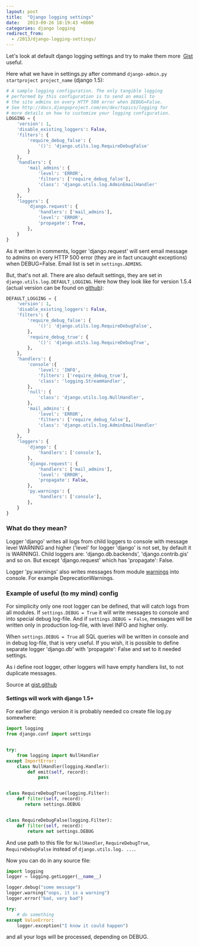 ```yaml
---
layout: post
title:  "Django logging settings"
date:   2013-09-26 18:19:43 +0000
categories: django logging
redirect_from:
  - /2013/django-logging-settings/
---
```


<div class="gist-wrp"><div class="github-btn" id="github-btn" style="float:right;"> <a class="gh-btn" id="gh-btn" href="https://gist.github.com/st4lk/6725777" target="_blank"> <span class="gh-ico"></span> <span class="gh-text" id="gh-text">Gist</span> </a></div></div>

Let's look at default django logging settings and try to make them more useful.

Here what we have in settings.py after command `django-admin.py startproject project_name` (django 1.5):

<!--more-->

```python
# A sample logging configuration. The only tangible logging
# performed by this configuration is to send an email to
# the site admins on every HTTP 500 error when DEBUG=False.
# See http://docs.djangoproject.com/en/dev/topics/logging for
# more details on how to customize your logging configuration.
LOGGING = {
    'version': 1,
    'disable_existing_loggers': False,
    'filters': {
        'require_debug_false': {
            '()': 'django.utils.log.RequireDebugFalse'
        }
    },
    'handlers': {
        'mail_admins': {
            'level': 'ERROR',
            'filters': ['require_debug_false'],
            'class': 'django.utils.log.AdminEmailHandler'
        }
    },
    'loggers': {
        'django.request': {
            'handlers': ['mail_admins'],
            'level': 'ERROR',
            'propagate': True,
        },
    }
}
```

As it written in comments, logger 'django.request' will sent email message to admins on every HTTP 500 error (they are in fact uncaught exceptions) when DEBUG=False. Email list is set in `settings.ADMINS`.

But, that's not all. There are also default settings, they are set in `django.utils.log.DEFAULT_LOGGING`. Here how they look like for version 1.5.4 (actual version can be found on [github](https://github.com/django/django/blob/master/django/utils/log.py)):


```python
DEFAULT_LOGGING = {
    'version': 1,
    'disable_existing_loggers': False,
    'filters': {
        'require_debug_false': {
            '()': 'django.utils.log.RequireDebugFalse',
        },
        'require_debug_true': {
            '()': 'django.utils.log.RequireDebugTrue',
        },
    },
    'handlers': {
        'console':{
            'level': 'INFO',
            'filters': ['require_debug_true'],
            'class': 'logging.StreamHandler',
        },
        'null': {
            'class': 'django.utils.log.NullHandler',
        },
        'mail_admins': {
            'level': 'ERROR',
            'filters': ['require_debug_false'],
            'class': 'django.utils.log.AdminEmailHandler'
        }
    },
    'loggers': {
        'django': {
            'handlers': ['console'],
        },
        'django.request': {
            'handlers': ['mail_admins'],
            'level': 'ERROR',
            'propagate': False,
        },
        'py.warnings': {
            'handlers': ['console'],
        },
    }
}
```

### What do they mean?

Logger 'django' writes all logs from child loggers to console with message level WARNING and higher ('level' for logger 'django' is not set, by default it is WARNING). Child loggers are: 'django.db.backends', 'django.contrib.gis' and so on. But except 'django.request' which has 'propagate': False.

Logger 'py.warnings' also writes messages from module [warnings](http://docs.python.org/2/library/warnings.html) into console. For example DeprecationWarnings.

### Example of useful (to my mind) config

For simplicity only one root logger can be defined, that will catch logs from all modules. If `settings.DEBUG = True` it will write messages to console and into special debug log-file. And if `settings.DEBUG = False`, messages will be written only in production log-file, with level INFO and higher only.

When `settings.DEBUG = True` all SQL queries will be written in console and in debug log-file, that is very useful. If you wish, it is possible to define separate logger 'django.db' with 'propagate': False and set to it needed settings.

As i define root logger, other loggers will have empty handlers list, to not duplicate messages.

Source at [gist.github](https://gist.github.com/st4lk/6725777)

<script src="https://gist.github.com/st4lk/6725777.js"></script>

#### Settings will work with django 1.5+

For earlier django version it is probably needed co create file log.py somewhere:

```python
import logging
from django.conf import settings


try:
    from logging import NullHandler
except ImportError:
    class NullHandler(logging.Handler):
        def emit(self, record):
            pass


class RequireDebugTrue(logging.Filter):
    def filter(self, record):
       return settings.DEBUG


class RequireDebugFalse(logging.Filter):
    def filter(self, record):
        return not settings.DEBUG
```

And use path to this file for `NullHandler`, `RequireDebugTrue`, `RequireDebugFalse` instead of `django.utils.log. ...`.

Now you can do in any source file:

```python
import logging
logger = logging.getLogger(__name__)

logger.debug("some message")
logger.warning("oops, it is a warning")
logger.error("bad, very bad")

try:
    # do something
except ValueError:
    logger.exception("I know it could happen")
```

and all your logs will be processed, depending on DEBUG.
